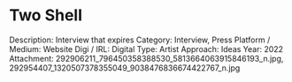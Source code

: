 # Two Shell

Description: Interview that expires
Category: Interview, Press
Platform / Medium: Website
Digi / IRL: Digital
Type: Artist
Approach: Ideas
Year: 2022
Attachment: 292906211_796450358388530_5813664063915846193_n.jpg, 292954407_1320507378355049_9038476836674422767_n.jpg